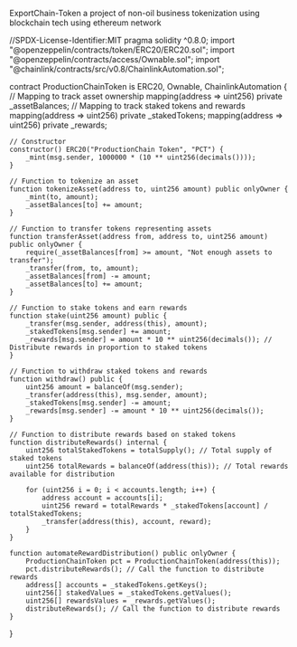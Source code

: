  ExportChain-Token
a project of non-oil business tokenization using blockchain tech using ethereum network


//SPDX-License-Identifier:MIT
pragma solidity ^0.8.0;
import "@openzeppelin/contracts/token/ERC20/ERC20.sol";
import "@openzeppelin/contracts/access/Ownable.sol";
import "@chainlink/contracts/src/v0.8/ChainlinkAutomation.sol";

contract ProductionChainToken is ERC20, Ownable, ChainlinkAutomation {
    // Mapping to track asset ownership
    mapping(address => uint256) private _assetBalances;
    // Mapping to track staked tokens and rewards
    mapping(address => uint256) private _stakedTokens;
    mapping(address => uint256) private _rewards;

    // Constructor
    constructor() ERC20("ProductionChain Token", "PCT") {
        _mint(msg.sender, 1000000 * (10 ** uint256(decimals())));
    }

    // Function to tokenize an asset
    function tokenizeAsset(address to, uint256 amount) public onlyOwner {
        _mint(to, amount);
        _assetBalances[to] += amount;
    }

    // Function to transfer tokens representing assets
    function transferAsset(address from, address to, uint256 amount) public onlyOwner {
        require(_assetBalances[from] >= amount, "Not enough assets to transfer");
        _transfer(from, to, amount);
        _assetBalances[from] -= amount;
        _assetBalances[to] += amount;
    }

    // Function to stake tokens and earn rewards
    function stake(uint256 amount) public {
        _transfer(msg.sender, address(this), amount);
        _stakedTokens[msg.sender] += amount;
        _rewards[msg.sender] = amount * 10 ** uint256(decimals()); // Distribute rewards in proportion to staked tokens
    }

    // Function to withdraw staked tokens and rewards
    function withdraw() public {
        uint256 amount = balanceOf(msg.sender);
        _transfer(address(this), msg.sender, amount);
        _stakedTokens[msg.sender] -= amount;
        _rewards[msg.sender] -= amount * 10 ** uint256(decimals());
    }

    // Function to distribute rewards based on staked tokens
    function distributeRewards() internal {
        uint256 totalStakedTokens = totalSupply(); // Total supply of staked tokens
        uint256 totalRewards = balanceOf(address(this)); // Total rewards available for distribution
        
        for (uint256 i = 0; i < accounts.length; i++) {
            address account = accounts[i];
            uint256 reward = totalRewards * _stakedTokens[account] / totalStakedTokens;
            _transfer(address(this), account, reward);
        }
    }

    function automateRewardDistribution() public onlyOwner {
        ProductionChainToken pct = ProductionChainToken(address(this));
        pct.distributeRewards(); // Call the function to distribute rewards
        address[] accounts = _stakedTokens.getKeys();
        uint256[] stakedValues = _stakedTokens.getValues();
        uint256[] rewardsValues = _rewards.getValues();
        distributeRewards(); // Call the function to distribute rewards
    }
}
